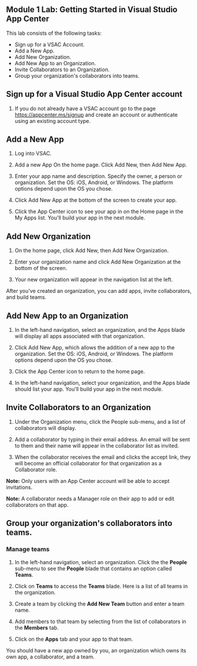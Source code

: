 ## Module 1 Lab: Getting Started in Visual Studio App Center  

This lab consists of the following tasks:
- Sign up for a VSAC Account.
- Add a New App.  
- Add New Organization.
- Add New App to an Organization. 
- Invite Collaborators to an Organization.
- Group your organization's collaborators into teams.


## Sign up for a Visual Studio App Center account ##
1. If you do not already have a VSAC account go to the page https://appcenter.ms/signup and create an account or authenticate using an existing account type.

## Add a New App ##

1. Log into VSAC. 

2. Add a new App On the home page. Click Add New, then Add New App. 

3. Enter your app name and description. Specify the owner, a person or organization. Set the OS: iOS, Android, or Windows. The platform options depend upon the OS you chose. 

4. Click Add New App at the bottom of the screen to create your app.

6. Click the App Center icon to see your app in on the Home page in the My Apps list. You'll build your app in the next module.


## Add New Organization ##

1. On the home page, click Add New, then Add New Organization. 

2. Enter your organization name and click Add New Organization at the bottom of the screen. 

3. Your new organization will appear in the navigation list at the left. 

After you’ve created an organization, you can add apps, invite collaborators, and build teams. 


## Add New App to an Organization ##

1. In the left-hand navigation, select an organization, and the Apps blade will display all apps associated with that organization. 

2. Click Add New App, which allows the addition of a new app to the organization. Set the OS: iOS, Android, or Windows. The platform options depend upon the OS you chose.

3. Click the App Center icon to return to the home page. 

4. In the left-hand navigation, select your organization, and the Apps blade should list your app. You'll build your app in the next module.


## Invite Collaborators to an Organization ##

1. Under the Organization menu, click the People sub-menu, and a list of collaborators will display.

2. Add a collaborator by typing in their email address. An email will be sent to them and their name will appear in the collaborator list as invited.  

3. When the collaborator receives the email and clicks the accept link, they will become an official collaborator for that organization as a Collaborator role. 

**Note:** Only users with an App Center account will be able to accept invitations.

**Note:** A collaborator needs a Manager role on their app to add or edit collaborators on that app.



## Group your organization's collaborators into teams. ##

### Manage teams ###

1.  In the left-hand navigation, select an organization. Click the the **People** sub-menu to see the **People** blade that contains an option called **Teams**. 

2. Click on **Teams** to access the **Teams** blade. Here is a list of all teams in the organization. 

3. Create a team by clicking the **Add New Team** button and enter a team name.

4. Add members to that team by selecting from the list of collaborators in the **Members** tab. 

5. Click on the **Apps** tab and your app to that team.  


You should have a new app owned by you, an organization which owns its own app, a collaborator, and a team.